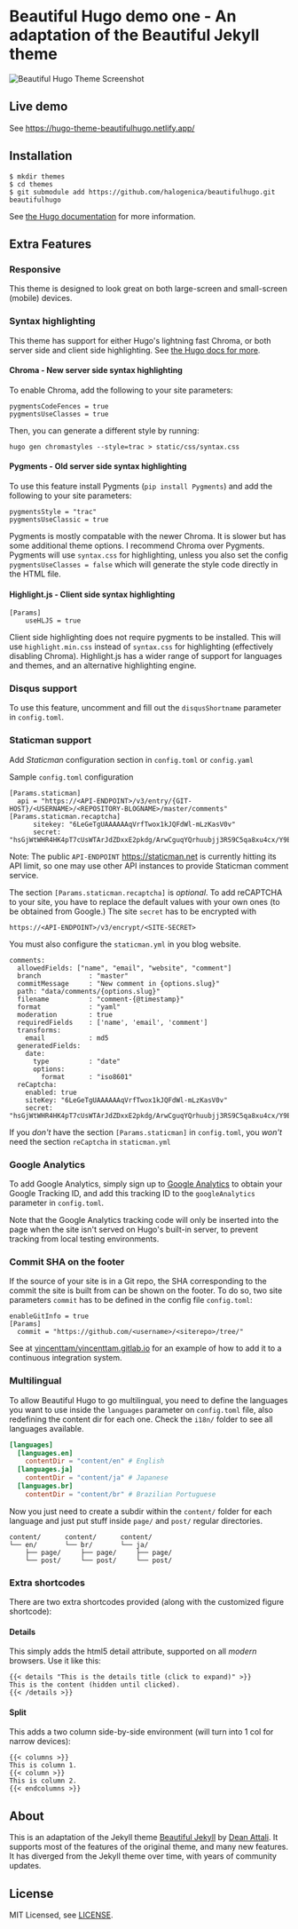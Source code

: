 # Beautiful Hugo demo one - An adaptation of the Beautiful Jekyll theme

![Beautiful Hugo Theme Screenshot](https://github.com/halogenica/beautifulhugo/blob/master/images/screenshot.png)

## Live demo

See https://hugo-theme-beautifulhugo.netlify.app/

## Installation

    $ mkdir themes
    $ cd themes
    $ git submodule add https://github.com/halogenica/beautifulhugo.git beautifulhugo
    

See [the Hugo documentation](https://gohugo.io/themes/installing/) for more information.

## Extra Features

### Responsive

This theme is designed to look great on both large-screen and small-screen (mobile) devices.

### Syntax highlighting

This theme has support for either Hugo's lightning fast Chroma, or both server side and client side highlighting. See [the Hugo docs for more](https://gohugo.io/content-management/syntax-highlighting/).

#### Chroma - New server side syntax highlighting

To enable Chroma, add the following to your site parameters:

```
pygmentsCodeFences = true
pygmentsUseClasses = true
```

Then, you can generate a different style by running:

```
hugo gen chromastyles --style=trac > static/css/syntax.css
```

#### Pygments - Old server side syntax highlighting

To use this feature install Pygments (`pip install Pygments`) and add the following to your site parameters:

```
pygmentsStyle = "trac"
pygmentsUseClassic = true
```

Pygments is mostly compatable with the newer Chroma. It is slower but has some additional theme options. I recommend Chroma over Pygments. Pygments will use `syntax.css` for highlighting, unless you also set the config `pygmentsUseClasses = false` which will generate the style code directly in the HTML file. 

#### Highlight.js - Client side syntax highlighting
```
[Params]
    useHLJS = true
```

Client side highlighting does not require pygments to be installed. This will use `highlight.min.css` instead of `syntax.css` for highlighting (effectively disabling Chroma). Highlight.js has a wider range of support for languages and themes, and an alternative highlighting engine.

### Disqus support

To use this feature, uncomment and fill out the `disqusShortname` parameter in `config.toml`.

### Staticman support

Add *Staticman* configuration section in `config.toml` or `config.yaml`

Sample `config.toml` configuration

```
[Params.staticman]
  api = "https://<API-ENDPOINT>/v3/entry/{GIT-HOST}/<USERNAME>/<REPOSITORY-BLOGNAME>/master/comments"
[Params.staticman.recaptcha]
      sitekey: "6LeGeTgUAAAAAAqVrfTwox1kJQFdWl-mLzKasV0v"
      secret: "hsGjWtWHR4HK4pT7cUsWTArJdZDxxE2pkdg/ArwCguqYQrhuubjj3RS9C5qa8xu4cx/Y9EwHwAMEeXPCZbLR9eW1K9LshissvNcYFfC/b8KKb4deH4V1+oqJEk/JcoK6jp6Rr2nZV4rjDP9M7nunC3WR5UGwMIYb8kKhur9pAic="
```

Note: The public `API-ENDPOINT` https://staticman.net is currently hitting its API limit, so one may use other API instances to provide Staticman comment service.

The section `[Params.staticman.recaptcha]` is *optional*.  To add reCAPTCHA to your site, you have to replace the default values with your own ones (to be obtained from Google.)  The site `secret` has to be encrypted with

    https://<API-ENDPOINT>/v3/encrypt/<SITE-SECRET>

You must also configure the `staticman.yml` in you blog website.

```
comments:
  allowedFields: ["name", "email", "website", "comment"]
  branch            : "master"
  commitMessage     : "New comment in {options.slug}"
  path: "data/comments/{options.slug}"
  filename          : "comment-{@timestamp}"
  format            : "yaml"
  moderation        : true
  requiredFields    : ['name', 'email', 'comment']
  transforms:
    email           : md5
  generatedFields:
    date:
      type          : "date"
      options:
        format      : "iso8601"
  reCaptcha:
    enabled: true
    siteKey: "6LeGeTgUAAAAAAqVrfTwox1kJQFdWl-mLzKasV0v"
    secret: "hsGjWtWHR4HK4pT7cUsWTArJdZDxxE2pkdg/ArwCguqYQrhuubjj3RS9C5qa8xu4cx/Y9EwHwAMEeXPCZbLR9eW1K9LshissvNcYFfC/b8KKb4deH4V1+oqJEk/JcoK6jp6Rr2nZV4rjDP9M7nunC3WR5UGwMIYb8kKhur9pAic="
```

If you *don't* have the section `[Params.staticman]` in `config.toml`, you *won't* need the section `reCaptcha`  in `staticman.yml`

### Google Analytics

To add Google Analytics, simply sign up to [Google Analytics](https://www.google.com/analytics/) to obtain your Google Tracking ID, and add this tracking ID to the `googleAnalytics` parameter in `config.toml`.

Note that the Google Analytics tracking code will only be inserted into the page when the site isn't served on Hugo's built-in server, to prevent tracking from local testing environments.

### Commit SHA on the footer

If the source of your site is in a Git repo, the SHA corresponding to the commit the site is built from can be shown on the footer. To do so, two site parameters `commit` has to be defined in the config file `config.toml`:

```
enableGitInfo = true
[Params]
  commit = "https://github.com/<username>/<siterepo>/tree/"
```

See at [vincenttam/vincenttam.gitlab.io](https://gitlab.com/vincenttam/vincenttam.gitlab.io) for an example of how to add it to a continuous integration system.

### Multilingual

To allow Beautiful Hugo to go multilingual, you need to define the languages
you want to use inside the `languages` parameter on `config.toml` file, also
redefining the content dir for each one. Check the `i18n/` folder to see all
languages available.

```toml
[languages]
  [languages.en] 
    contentDir = "content/en" # English
  [languages.ja]
    contentDir = "content/ja" # Japanese
  [languages.br]
    contentDir = "content/br" # Brazilian Portuguese
```

Now you just need to create a subdir within the `content/` folder for each
language and just put stuff inside `page/` and `post/` regular directories.
```
content/      content/      content/  
└── en/       └── br/       └── ja/ 
    ├── page/     ├── page/     ├── page/
    └── post/     └── post/     └── post/

```
 
### Extra shortcodes

There are two extra shortcodes provided (along with the customized figure shortcode):

#### Details

This simply adds the html5 detail attribute, supported on all *modern* browsers. Use it like this:

```
{{< details "This is the details title (click to expand)" >}}
This is the content (hidden until clicked).
{{< /details >}}
```

#### Split

This adds a two column side-by-side environment (will turn into 1 col for narrow devices):

```
{{< columns >}}
This is column 1.
{{< column >}}
This is column 2.
{{< endcolumns >}}
```

## About

This is an adaptation of the Jekyll theme [Beautiful Jekyll](https://deanattali.com/beautiful-jekyll/) by [Dean Attali](https://deanattali.com/aboutme#contact). It supports most of the features of the original theme, and many new features. It has diverged from the Jekyll theme over time, with years of community updates.

## License

MIT Licensed, see [LICENSE](https://github.com/halogenica/Hugo-BeautifulHugo/blob/master/LICENSE).
